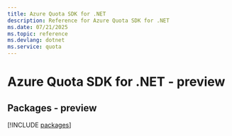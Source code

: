 ```yaml
---
title: Azure Quota SDK for .NET
description: Reference for Azure Quota SDK for .NET
ms.date: 07/21/2025
ms.topic: reference
ms.devlang: dotnet
ms.service: quota
---
```

# Azure Quota SDK for .NET - preview
## Packages - preview
[!INCLUDE [packages](quota-index.md)]